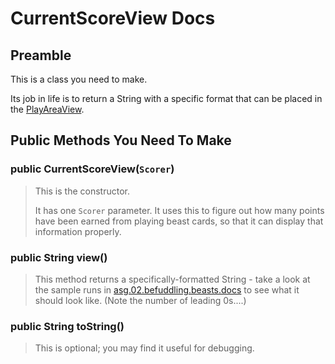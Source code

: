 # CurrentScoreView Docs

## Preamble

This is a class you need to make.

Its job in life is to return a String with a specific format that can be placed in the [PlayAreaView](https://jpratt-mru.github.io/a2.api/PlayAreaView.html).

## Public Methods You Need To Make

### public CurrentScoreView(`Scorer`)

> This is the constructor. 
>
> It has one `Scorer` parameter. It uses this to figure out how many points have been earned from playing beast cards, so that it can display that information properly.

### public String view()

> This method returns a specifically-formatted String - take a look at the sample runs in [asg.02.befuddling.beasts.docs](asg.02.befuddling.beasts.docs.md) to see what it should look like. (Note the number of leading 0s....)

### public String toString()

> This is optional; you may find it useful for debugging.
